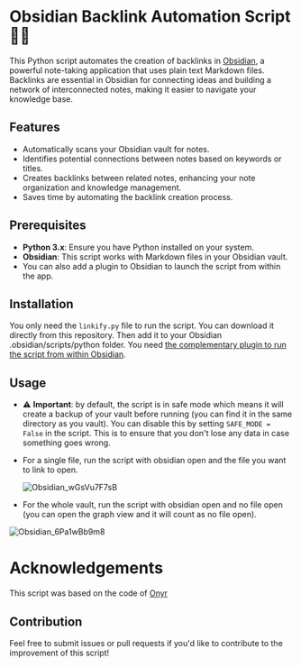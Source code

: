 # Obsidian Backlink Automation Script 💎🔗 

This Python script automates the creation of backlinks in [Obsidian](https://obsidian.md/), a powerful note-taking application that uses plain text Markdown files. Backlinks are essential in Obsidian for connecting ideas and building a network of interconnected notes, making it easier to navigate your knowledge base.

## Features

- Automatically scans your Obsidian vault for notes.
- Identifies potential connections between notes based on keywords or titles.
- Creates backlinks between related notes, enhancing your note organization and knowledge management.
- Saves time by automating the backlink creation process.

## Prerequisites

- **Python 3.x**: Ensure you have Python installed on your system.
- **Obsidian**: This script works with Markdown files in your Obsidian vault.
- You can also add a plugin to Obsidian to launch the script from within the app.

## Installation

You only need the `linkify.py` file to run the script. You can download it directly from this repository. Then add it 
to your Obsidian .obsidian/scripts/python folder. You need [the complementary plugin to run the script from within Obsidian](obsidian://show-plugin?id=python-scripter).

## Usage

- ⚠️ **Important**: by default, the script is in safe mode which means it will create a backup of your vault before running (you can find it in the same directory as you vault). You can disable this by setting `SAFE_MODE = False` in the script. This is to ensure that you don't lose any data in case something goes wrong.

- For a single file, run the script with obsidian open and the file you want to link to open.

  ![Obsidian_wGsVu7F7sB](https://github.com/user-attachments/assets/3c477974-b890-4061-99e5-917939ae26fc)
  
- For the whole vault, run the script with obsidian open and no file open (you can open the graph view and it will count as no file open).

![Obsidian_6Pa1wBb9m8](https://github.com/user-attachments/assets/05b58f7d-e30e-4d45-9a80-0b439b505c83)

# Acknowledgements

This script was based on the code of [Onyr](https://github.com/0nyr)

## Contribution

Feel free to submit issues or pull requests if you'd like to contribute to the improvement of this script!

